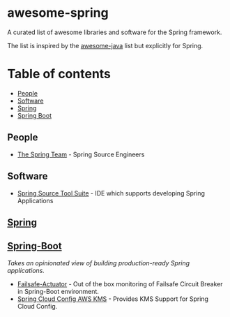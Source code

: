 # awesome-spring
A curated list of awesome libraries and software for the Spring framework.

The list is inspired by the [awesome-java](https://github.com/akullpp/awesome-java) list but explicitly for Spring.

# Table of contents

- [People](#People)
- [Software](#Software)
- [Spring](#Spring)
- [Spring Boot](#Spring-Boot)

## People

* [The Spring Team](https://spring.io/team) - Spring Source Engineers

## Software

* [Spring Source Tool Suite](https://spring.io/tools/sts/all) - IDE which supports developing Spring Applications

## [Spring](http://projects.spring.io/spring-framework/)

## [Spring-Boot](https://projects.spring.io/spring-boot/)

*Takes an opinionated view of building production-ready Spring applications.*

* [Failsafe-Actuator](https://github.com/zalando-incubator/failsafe-actuator) - Out of the box monitoring of Failsafe Circuit Breaker in Spring-Boot environment.
* [Spring Cloud Config AWS KMS](https://github.com/zalando/spring-cloud-config-aws-kms) - Provides KMS Support for Spring Cloud Config.